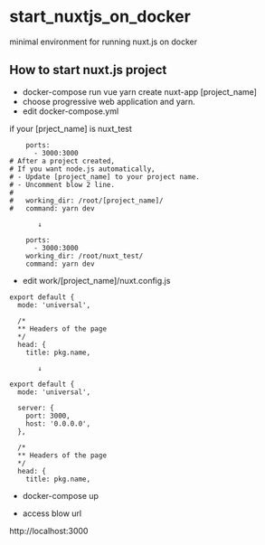 # start_nuxtjs_on_docker
minimal environment for running nuxt.js on docker

## How to start nuxt.js project

- docker-compose run vue yarn create nuxt-app [project_name]
- choose progressive web application and yarn.
- edit docker-compose.yml 

if your [prject_name] is nuxt_test

```
    ports:
      - 3000:3000
# After a project created,
# If you want node.js automatically,
# - Update [project_name] to your project name.
# - Uncomment blow 2 line.
#
#   working_dir: /root/[project_name]/
#   command: yarn dev

       ↓ 

    ports:
      - 3000:3000
    working_dir: /root/nuxt_test/
    command: yarn dev
```
- edit work/[project_name]/nuxt.config.js

```
export default {
  mode: 'universal',

  /*
  ** Headers of the page
  */
  head: {
    title: pkg.name,

       ↓ 

export default {
  mode: 'universal',

  server: {
    port: 3000,
    host: '0.0.0.0',
  },

  /*
  ** Headers of the page
  */
  head: {
    title: pkg.name,

```


- docker-compose up

- access blow url

http://localhost:3000
